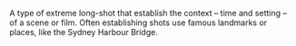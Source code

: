 A type of extreme long-shot that establish the context – time and setting – of a scene or film. Often establishing shots use famous landmarks or places, like the Sydney Harbour Bridge.